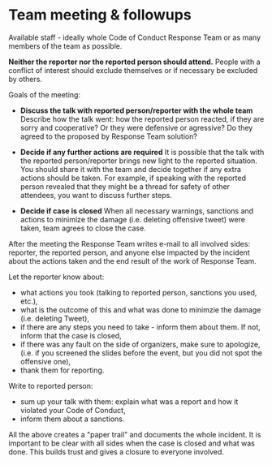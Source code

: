 # Team meeting & followups

Available staff - ideally whole Code of Conduct Response Team or as many members
of the team as possible.

**Neither the reporter nor the reported person should attend.**
People with a conflict of interest should exclude themselves or if necessary be excluded by others.

Goals of the meeting:

- **Discuss the talk with reported person/reporter with the whole team**
	Describe how the talk went: how the reported person reacted, if they are sorry and
	cooperative? Or they were defensive or agressive? Do they agreed to the proposed
	by Response Team solution?

- **Decide if any further actions are required**
	It is possible that the talk with the reported person/reporter brings new light
	to the reported situation. You should share it with the team and decide
	together if any extra actions should be taken. For example, if speaking with
	the reported person revealed that they might be a thread for safety of other attendees,
	you want to discuss further steps.

- **Decide if case is closed**
	When all necessary warnings, sanctions and actions to minimize the damage 
	(i.e. deleting offensive tweet) were taken, team agrees to close the case.


After the meeting the Response Team writes e-mail to all involved sides: reporter,
the reported person, and anyone else impacted by the incident
 about the actions taken and the end result of the work of Response Team.

Let the reporter know about:

* what actions you took (talking to reported person, sanctions you used, etc.),
* what is the outcome of this and what was done to minimzie the damage (i.e. deleting Tweet),
* if there are any steps you need to take - inform them about them. If not, inform that the case is closed,
* if there was any fault on the side of organizers, make sure to apologize, (i.e. if you screened the slides before the event, but you did not spot the offensive one),
* thank them for reporting.

Write to reported person:

* sum up your talk with them: explain what was a report and how it violated your Code of Conduct,
* inform them about a sanctions.

All the above creates a "paper trail" and documents the whole incident. It is important to be clear with all sides when the case is closed and what was done. This builds trust and gives a closure to everyone involved.




